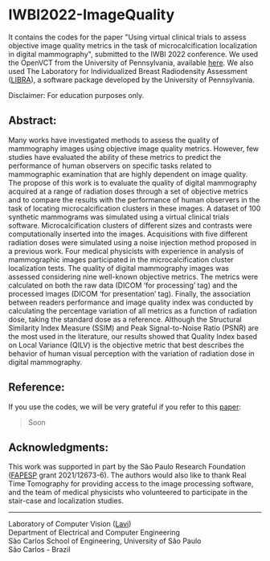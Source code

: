 # IWBI2022-ImageQuality
It contains the codes for the paper "Using virtual clinical trials to assess objective image quality metrics in the task of microcalcification localization in digital mammography", submitted to the IWBI 2022 conference. We used the OpenVCT from the University of Pennsylvania, available [here](https://sourceforge.net/p/openvct/wiki/Home/). We also used The Laboratory for Individualized Breast Radiodensity Assessment ([LIBRA](https://www.med.upenn.edu/sbia/libra.html)), a software package developed by the University of Pennsylvania.

Disclaimer: For education purposes only.

## Abstract:

Many works have investigated methods to assess the quality of mammography images using objective image quality metrics. However, few studies have evaluated the ability of these metrics to predict the performance of human observers on specific tasks related to mammographic examination that are highly dependent on image quality. The propose of this work is to evaluate the quality of digital mammography acquired at a range of radiation doses through a set of objective metrics and to compare the results with the performance of human observers in the task of locating microcalcification clusters in these images. A dataset of 100 synthetic mammograms was simulated using a virtual clinical trials software. Microcalcification clusters of different sizes and contrasts were computationally inserted into the images. Acquisitions with five different radiation doses were simulated using a noise injection method proposed in a previous work. Four medical physicists with experience in analysis of mammographic images participated in the microcalcification cluster localization tests. The quality of digital mammography images was assessed considering nine well-known objective metrics. The metrics were calculated on both the raw data (DICOM ‘for processing’ tag) and the processed images (DICOM ‘for presentation’ tag). Finally, the association between readers performance and image quality index was conducted by calculating the percentage variation of all metrics as a function of radiation dose, taking the standard dose as a reference. Although the Structural Similarity Index Measure (SSIM) and Peak Signal-to-Noise Ratio (PSNR) are the most used in the literature, our results showed that Quality Index based on Local Variance (QILV) is the objective metric that best describes the behavior of human visual perception with the variation of radiation dose in digital mammography.

## Reference:

If you use the codes, we will be very grateful if you refer to this [paper]():

> Soon

## Acknowledgments:

This work was supported in part by the São Paulo Research Foundation ([FAPESP](http://www.fapesp.br/) grant 2021/12673-6). The authors would also like to thank Real Time Tomography for providing access to the image processing software, and the team of medical physicists who volunteered to participate in the stair-case and localization studies.

---
Laboratory of Computer Vision ([Lavi](http://iris.sel.eesc.usp.br/lavi/))  
Department of Electrical and Computer Engineering  
São Carlos School of Engineering, University of São Paulo  
São Carlos - Brazil
